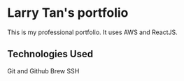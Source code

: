 # Larry Tan's portfolio

This is my professional portfolio. It uses AWS and ReactJS.

## Technologies Used

Git and Github
Brew
SSH
